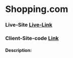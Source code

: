 

# Shopping.com


### Live-Site [Live-Link](https://shopping-early.web.app/)


### Client-Site-code [Link](https://github.com/Abdur-Rahman-Argon/Shoping.com)


#### Description:
